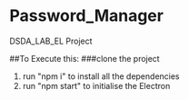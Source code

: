 # Password_Manager
DSDA_LAB_EL Project


##To Execute this:
###clone the project 
1. run "npm i" to install all the dependencies
2. run "npm start" to initialise the Electron 
